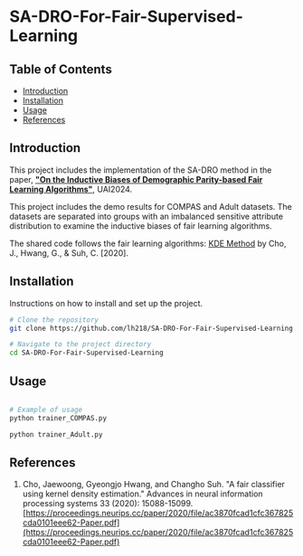 # SA-DRO-For-Fair-Supervised-Learning

## Table of Contents

- [Introduction](#introduction)
- [Installation](#installation)
- [Usage](#usage)
- [References](#reference)

## Introduction

This project includes the implementation of the SA-DRO method in the paper, [**"On the Inductive Biases of Demographic Parity-based Fair Learning Algorithms"**](https://arxiv.org/abs/2402.18129), UAI2024. 

This project includes the demo results for COMPAS and Adult datasets. The datasets are separated into groups with an imbalanced sensitive attribute distribution to examine the inductive biases of fair learning algorithms.

The shared code follows the fair learning algorithms: [KDE Method](https://proceedings.neurips.cc/paper/2020/file/ac3870fcad1cfc367825cda0101eee62-Paper.pdf) by Cho, J., Hwang, G., & Suh, C. [2020].

## Installation

Instructions on how to install and set up the project.

```bash
# Clone the repository
git clone https://github.com/lh218/SA-DRO-For-Fair-Supervised-Learning

# Navigate to the project directory
cd SA-DRO-For-Fair-Supervised-Learning

```

## Usage

```bash

# Example of usage
python trainer_COMPAS.py

python trainer_Adult.py

```

## References

1. Cho, Jaewoong, Gyeongjo Hwang, and Changho Suh. "A fair classifier using kernel density estimation." Advances in neural information processing systems 33 (2020): 15088-15099. [https://proceedings.neurips.cc/paper/2020/file/ac3870fcad1cfc367825cda0101eee62-Paper.pdf](https://proceedings.neurips.cc/paper/2020/file/ac3870fcad1cfc367825cda0101eee62-Paper.pdf)
